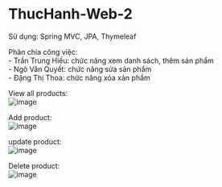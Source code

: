# ThucHanh-Web-2
Sử dụng: Spring MVC, JPA, Thymeleaf

Phân chia công việc: <br>
     - Trần Trung Hiếu: chức năng xem danh sách, thêm sản phẩm <br>
     - Ngô Văn Quyết: chức năng sửa sản phẩm <br>
     - Đặng Thị Thoa: chức năng xóa xản phẩm <br>

View all products: <br>
![image](https://user-images.githubusercontent.com/84428937/168415870-dc4a51a0-a02e-40e1-8e51-de367b30d3ae.png)<br>

Add product: <br>
![image](https://user-images.githubusercontent.com/84428937/168415928-95b34052-5d74-4766-9050-02945a072e88.png) <br>

update product: <br>
![image](https://user-images.githubusercontent.com/84428937/168415992-dd1e5720-bfc2-4913-b710-9903a053e10b.png) <br>
 
 Delete product: <br>
 ![image](https://user-images.githubusercontent.com/84428937/168416018-0021eae2-325a-459b-9462-a78c5aaa8c43.png) <br>

